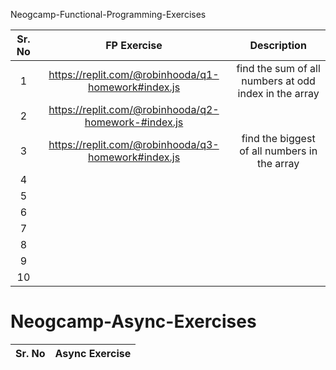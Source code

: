 Neogcamp-Functional-Programming-Exercises

|Sr. No|FP Exercise| Description |
|:-----:|:--------:| :--------:|
|1| https://replit.com/@robinhooda/q1-homework#index.js | find the sum of all numbers at odd index in the array
|2| https://replit.com/@robinhooda/q2-homework-#index.js | 
|3| https://replit.com/@robinhooda/q3-homework#index.js | find the biggest of all numbers in the array
|4|
|5|
|6|
|7|
|8|
|9|
|10|

# Neogcamp-Async-Exercises

|Sr. No|Async Exercise|
|:-----:|:--------:|
